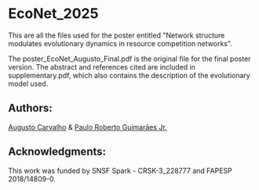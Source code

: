 # EcoNet_2025

This are all the files used for the poster entitled "Network structure modulates evolutionary dynamics in resource competition networks".

The poster_EcoNet_Augusto_Final.pdf is the original file for the final poster version. The abstract and references cited are included in supplementary.pdf, which also contains the description of the evolutionary model used.

## Authors:
[Augusto Carvalho](http://lattes.cnpq.br/8032444813126291) & [Paulo Roberto Guimarães Jr.](http://lattes.cnpq.br/9619030543047007)

## Acknowledgments:
This work was funded by SNSF Spark - CRSK-3_228777 and FAPESP 2018/14809-0.
